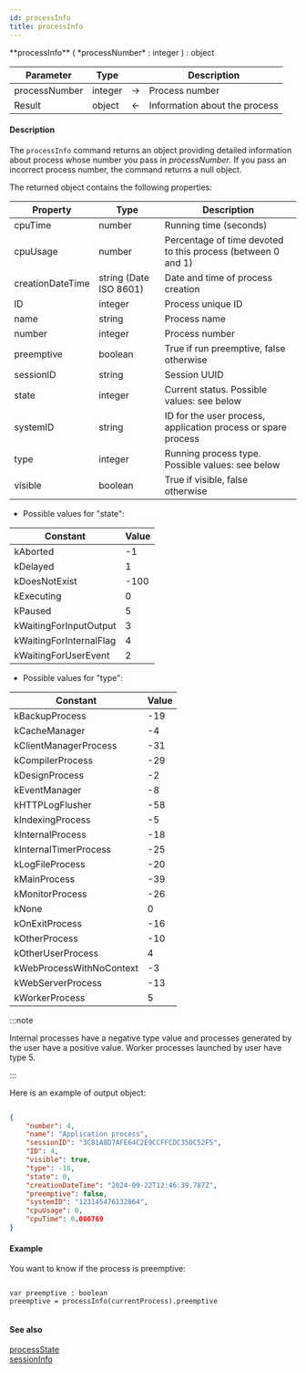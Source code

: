 ```yaml
---
id: processInfo
title: processInfo
---
```


<!-- REF #_command_.processInfo.Syntax -->**processInfo** ( *processNumber* : integer ) : object<!-- END REF -->


<!-- REF #_command_.processInfo.Params -->
|Parameter|Type||Description|
|---------|--- |:---:|------|
|processNumber|integer|-> |Process number|
|Result|object|<-|Information about the process|
<!-- END REF -->

#### Description

The `processInfo` command <!-- REF #_command_.processInfo.Summary -->returns an object providing detailed information about process whose number you pass in *processNumber*<!-- END REF -->. If you pass an incorrect process number, the command returns a null object.

The returned object contains the following properties:

|Property|Type|Description|
|---|----|-----|
|cpuTime|number|Running time (seconds)|
|cpuUsage|number|Percentage of time devoted to this process (between 0 and 1)|
|creationDateTime|string (Date ISO 8601)|Date and time of process creation|
|ID|integer|Process unique ID|
|name|string|Process name|
|number|integer|Process number|
|preemptive|boolean|True if run preemptive, false otherwise|
|sessionID|string|Session UUID|
|state|integer|Current status. Possible values: see below|
|systemID|string|ID for the user process, application process or spare process|
|type|integer|Running process type. Possible values: see below|
|visible|boolean|True if visible, false otherwise|

- Possible values for "state":

|Constant|Value|
|---|---|
|kAborted|-1|
|kDelayed|1|
|kDoesNotExist|-100|
|kExecuting|0|
|kPaused|5|
|kWaitingForInputOutput|3|
|kWaitingForInternalFlag|4|
|kWaitingForUserEvent|2|


- Possible values for "type":

|Constant|Value|
|---|---|
|kBackupProcess|-19|
|kCacheManager|-4|
|kClientManagerProcess|-31|
|kCompilerProcess|-29|
|kDesignProcess|-2|
|kEventManager|-8|
|kHTTPLogFlusher|-58|
|kIndexingProcess|-5|
|kInternalProcess|-18|
|kInternalTimerProcess|-25|
|kLogFileProcess|-20|
|kMainProcess|-39|
|kMonitorProcess|-26|
|kNone|0|
|kOnExitProcess|-16|
|kOtherProcess|-10|
|kOtherUserProcess|4|
|kWebProcessWithNoContext|-3|
|kWebServerProcess|-13|
|kWorkerProcess|5|


:::note

Internal processes have a negative type value and processes generated by the user have a positive value. Worker processes launched by user have type 5.

:::


Here is an example of output object:

```json

{
    "number": 4,
    "name": "Application process",
    "sessionID": "3C81A8D7AFE64C2E9CCFFCDC35DC52F5",
    "ID": 4,
    "visible": true,
    "type": -18,
    "state": 0,
    "creationDateTime": "2024-09-22T12:46:39.787Z",
    "preemptive": false,
    "systemID": "123145476132864",
    "cpuUsage": 0,
    "cpuTime": 0.006769
}

```

#### Example

You want to know if the process is preemptive:

```qs

var preemptive : boolean
preemptive = processInfo(currentProcess).preemptive


```

#### See also 

[processState](processState.md)  
[sessionInfo](sessionInfo.md)  


